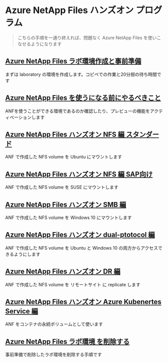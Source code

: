 # Azure NetApp Files ハンズオン プログラム

> こちらの手順を一通り終えれば、問題なく Azure NetApp Files を使いこなせるようになります

## [Azure NetApp Files ラボ環境作成と事前準備](https://github.com/maysay1999/tipstricks/blob/main/anf-demo-creation.md)

まずは laboratory の環境を作成します。コピペでの作業と20分弱の待ち時間です

## [Azure NetApp Files を使うになる前にやるべきこと](https://github.com/maysay1999/aad/blob/main/prep/hands-on-prep.md)

ANFを使うことができる環境であるのか確認したり、プレビューの機能をアクティベーションします

## [Azure NetApp Files ハンズオン NFS 編 スタンダード](https://github.com/maysay1999/anfdemo02/blob/main/anf-hands-on_ubuntu.md)

ANF で作成した NFS volume を Ubuntu にマウントします

## [Azure NetApp Files ハンズオン NFS 編 SAP向け](https://github.com/maysay1999/anfdemo02/blob/main/anf-handson01_Japanese.md)

ANF で作成した NFS volume を SUSE にマウントします

## [Azure NetApp Files ハンズオン SMB 編](https://github.com/maysay1999/anfdemo02/blob/main/anf-hands-on_windows.md)

ANF で作成した NFS volume を Windows 10 にマウントします

## [Azure NetApp Files ハンズオン dual-ptotocol 編](https://github.com/maysay1999/tipstricks/blob/main/anf-dual-protocol.md)

ANF で作成した NFS volume を Ubuntu と Windows 10 の両方からアクセスできるようにします

## [Azure NetApp Files ハンズオン DR 編](https://github.com/maysay1999/anfdemo02/blob/main/anf-hands-on_crr.md)

ANF で作成した NFS volume を リモートサイト に replicate します

## [Azure NetApp Files ハンズオン Azure Kubenertes Service 編](https://github.com/maysay1999/anfdemo01/blob/main/README.md)

ANF をコンテナの永続ボリュームとして使います

## [Azure NetApp Files ラボ環境 を削除する](https://github.com/maysay1999/anfdemo02/blob/main/anf-hands-on_termination.md)

事前準備で削除したラボ環境を削除する手順です

